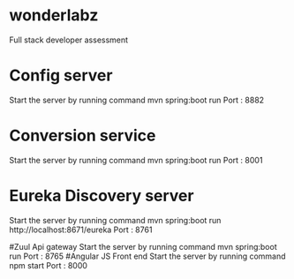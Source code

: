 # wonderlabz
Full stack developer assessment

# Config server
Start the server by running command mvn spring:boot run 
Port : 8882
# Conversion service
Start the server by running command mvn spring:boot run
Port : 8001
# Eureka Discovery server
Start the server by running command mvn spring:boot run
http://localhost:8671/eureka
Port : 8761

#Zuul Api gateway
Start the server by running command mvn spring:boot run 
Port : 8765
#Angular JS Front end
Start the server by running command npm start
Port : 8000